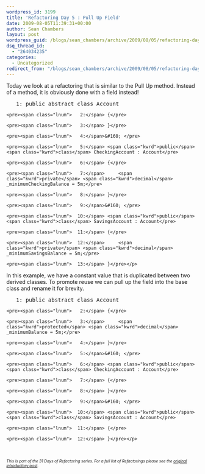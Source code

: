 ```yaml
---
wordpress_id: 3199
title: 'Refactoring Day 5 : Pull Up Field'
date: 2009-08-05T11:39:31+00:00
author: Sean Chambers
layout: post
wordpress_guid: /blogs/sean_chambers/archive/2009/08/05/refactoring-day-5-pull-up-field.aspx
dsq_thread_id:
  - "264034235"
categories:
  - Uncategorized
redirect_from: "/blogs/sean_chambers/archive/2009/08/05/refactoring-day-5-pull-up-field.aspx/"
---
```

</p> 

Today we look at a refactoring that is similar to the Pull Up method. Instead of a method, it is obviously done with a field instead!

<div class="csharpcode-wrapper">
  <div class="csharpcode">
    <pre><span class="lnum">   1:</span> <span class="kwrd">public</span> <span class="kwrd">abstract</span> <span class="kwrd">class</span> Account</pre>
    
    <pre><span class="lnum">   2:</span> {</pre>
    
    <pre><span class="lnum">   3:</span> }</pre>
    
    <pre><span class="lnum">   4:</span>&#160; </pre>
    
    <pre><span class="lnum">   5:</span> <span class="kwrd">public</span> <span class="kwrd">class</span> CheckingAccount : Account</pre>
    
    <pre><span class="lnum">   6:</span> {</pre>
    
    <pre><span class="lnum">   7:</span>     <span class="kwrd">private</span> <span class="kwrd">decimal</span> _minimumCheckingBalance = 5m;</pre>
    
    <pre><span class="lnum">   8:</span> }</pre>
    
    <pre><span class="lnum">   9:</span>&#160; </pre>
    
    <pre><span class="lnum">  10:</span> <span class="kwrd">public</span> <span class="kwrd">class</span> SavingsAccount : Account</pre>
    
    <pre><span class="lnum">  11:</span> {</pre>
    
    <pre><span class="lnum">  12:</span>     <span class="kwrd">private</span> <span class="kwrd">decimal</span> _minimumSavingsBalance = 5m;</pre>
    
    <pre><span class="lnum">  13:</span> }</pre></p>
  </div>
</div>

In this example, we have a constant value that is duplicated between two derived classes. To promote reuse we can pull up the field into the base class and rename it for brevity.
    


<div class="csharpcode-wrapper">
  <div class="csharpcode">
    <pre><span class="lnum">   1:</span> <span class="kwrd">public</span> <span class="kwrd">abstract</span> <span class="kwrd">class</span> Account</pre>
    
    <pre><span class="lnum">   2:</span> {</pre>
    
    <pre><span class="lnum">   3:</span>     <span class="kwrd">protected</span> <span class="kwrd">decimal</span> _minimumBalance = 5m;</pre>
    
    <pre><span class="lnum">   4:</span> }</pre>
    
    <pre><span class="lnum">   5:</span>&#160; </pre>
    
    <pre><span class="lnum">   6:</span> <span class="kwrd">public</span> <span class="kwrd">class</span> CheckingAccount : Account</pre>
    
    <pre><span class="lnum">   7:</span> {</pre>
    
    <pre><span class="lnum">   8:</span> }</pre>
    
    <pre><span class="lnum">   9:</span>&#160; </pre>
    
    <pre><span class="lnum">  10:</span> <span class="kwrd">public</span> <span class="kwrd">class</span> SavingsAccount : Account</pre>
    
    <pre><span class="lnum">  11:</span> {</pre>
    
    <pre><span class="lnum">  12:</span> }</pre></p>
  </div>
</div>

&#160;

_<font size="1">This is part of the 31 Days of Refactoring series. For a full list of Refactorings please see the <a href="https://lostechies.com/blogs/sean_chambers/archive/2009/08/01/31-days-of-refactoring.aspx" target="_blank">original introductory post</a>.</font>_